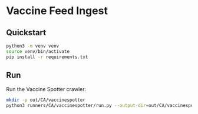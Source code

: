 # Vaccine Feed Ingest

## Quickstart

```bash
python3 -m venv venv
source venv/bin/activate
pip install -r requirements.txt
```

## Run

Run the Vaccine Spotter crawler:

```bash
mkdir -p out/CA/vaccinespotter
python3 runners/CA/vaccinespotter/run.py --output-dir=out/CA/vaccinespotter
```
